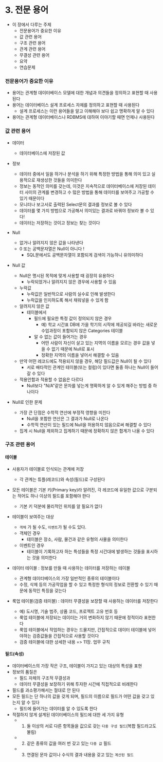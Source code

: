 # 3. 전문 용어

- 이 장에서 다루는 주제
  - 전문용어가 중요한 이유
  - 값 관련 용어
  - 구조 관련 용어
  - 관계 관련 용어
  - 무결성 관련 용어
  - 요약
  - 연습문제

### 전문용어가 중요한 이유

- 용어는 관계형 데이터베이스 모델에 대한 개념과 의견들을 정의하고 표현할 때 사용된다
- 용어는 데이터베이스 설계 프로세스 자체를 정의하고 표현할 때 사용된다
  - 설계 프로세스는 이런 용어들을 알고 이해해야 보다 쉽고 명확하게 알 수 있다
- 용어는 관계형 데이터베이스나 RDBMS에 대하여 이야기할 때면 언제나 사용된다

### 값 관련 용어

- 데이터

  - 데이터베이스에 저장된 값

- 정보

  - 데이터 중에서 일을 하거나 분석을 하기 위해 특정한 방법을 통해 의미 있고 실용적으로 재생성한 것들을 의미한다
  - 정보는 동적인 의미를 갖는데, 이것은 지속적으로 데이터베이스에 저장된 데이터 사이의 관계를 변경하고 수 많은 방법을 통해
    데이터를 보여주고 가공할 수 있기 때문이다
  - 모니터나 보고서로 출력된 Select문의 결과를 정보로 볼 수 있다
  - 데이터를 몇 가지 방법으로 가공해서 의미있는 결과로 바꿔야 정보라 볼 수 있다!
  - 데이터는 저장하는 것이고 정보는 찾는 것이다

- Null

  - 없거나 알려지지 않은 값을 나타낸다
  - 0 또는 공백문자열은 Null이 아니다 !
    - SQL문에서도 공백문자열이 포함되게 검색이 가능하니 유의미하다

- Null 값

  - Null은 명시된 목적에 맞게 사용할 때 굉장히 유용하다
    - 누락되었거나 알려지지 않은 경우에 사용할 수 있음
  - 누락값
    - 누락값은 일반적으로 사람의 실수로 인해 발생한다
    - 누락값을 인지하도록 해서 채워넣을 수 있게 함
  - 알려지지 않은 값
    - 테이블에서
      - 필드에 필요한 특정 값이 정의되지 않은 경우
        - 예) 학교 시간표 DB에 가을 학기의 시작에 제공되길 바라는 새로운 수업과정이 포함되지 않은 Categories 테이블
      - 알 수 없는 값이 들어가는 경우
        - 어떤 사람이 자신이 살고 있는 지역의 이름을 모르는 경우 값을 넣을 수 없기 때문에 Null로 표시
        - 정확한 지역의 이름을 넣어서 해결할 수 있음
  - 만약 어떤 레코드에도 적용되지 않을 경우, 해당 필드값은 Null이 될 수 있다
    - 서로 배타적인 관계인 테이블(또는 컬럼)이 있다면 둘중 하나는 Null이 들어갈 수 있다
  - 적용안함과 적용할 수 없음은 다르다
    - Null보다 "N/A"같은 문자를 넣는게 명확하게 알 수 있게 해주는 방법 중 하나이다

- Null로 인한 문제
  - 가장 큰 단점은 수학적 연산에 부정적 영향을 미친다
    - Null을 포함한 연산은 그 결과가 Null로 나온다
    - 수학적 연산이 있는 필드에 Null을 허용하지 않음으로써 해결할 수 있다
  - 집계 시 Null을 제외하고 집계하기 때문에 정확하지 않은 합계가 나올 수 있다

### 구조 관련 용어

#### 테이블

- 사용자가 테이블로 인식되는 관계에 저장
  - 각 관계는 튜플(레코드)와 속성(필드)로 구성된다
- 모든 테이블은 기본 키(Primary key)라 알려진, 각 레코드에 유일한 값으로 구분되는 적어도 하나 이상의 필드를 포함해야 한다
  - 기본 키 덕분에 물리적인 위치를 알 필요가 없다
- 테이블이 보여주는 대상

  - `객체` 가 될 수도, `이벤트`가 될 수도 있다.
  - 객체인 경우
    - 테이블은 장소, 사람, 물건과 같은 유형의 사물을 의미한다
  - 이벤트인 경우
    - 테이블이 기록하고자 하는 특성들을 특정 시간대에 발생하는 것들을 표시하는 것을 의미한다

- 데이터 테이블 : 정보를 만들 때 사용하는 데이터를 저장하는 테이블

  - 관계형 데이터베이스의 가장 일반적인 종류의 테이블이다
  - 수정, 삭제 등의 가공작업을 할 수 있고
    특정한 형식의 정보로 전환할 수 있기 때문에 동적인 특징을 갖는다

- 룩업 테이블(검증 테이블) : 데이터 무결성을 보장할 때 사용하는 데이터를 저장한다
  - 예) 도시명, 기술 범주, 상품 코드, 프로젝트 고유 번호 등
  - 룩업 테이블에 저장되는 데이터는 거의 변화하지 않기 때문에 정적이라 표현한다
  - 룩업 테이블에서 작업하는 경우는 드물지만, 간접적으로 데이터 테이블에 넣어야하는 검증값들을 간접적으로 사용할 것이다
  - 검증 테이블에 대한 상세한 내용 => 11장. 업무 규칙

#### 필드(속성)

- 데이터베이스의 가장 작은 구조, 테이블이 가지고 있는 대상의 특성을 표현
- 정보의 품질은
  - 필드 자체의 구조적 무결성과
  - 데이터 무결성을 보장하기 위해 투자한 시간에 직접적으로 비례한다
- 필드를 과소평가해서는 절대로 안 된다
- 모든 필드는 단 하나의 값을 갖게 되며, 필드의 이름으로 필드가 어떤 값을 갖고 있는지 알 수 있다
  - 필드에 들어가는 데이터를 알 수 있도록 한다
- 적절하지 않게 설계된 데이터베이스의 필드에 대한 세 가지 유형
  - 1. 둘 이상의 서로 다른 항목들을 값으로 갖는 `다중 구성 필드`(복합 필드라고도 불림)
  - 2. 같은 종류의 값을 여러 번 갖고 있는 `다중 값` 필드
  - 3. 연결된 문자 값이나 수식의 결과 내용을 갖고 있는 `계산된 필드`

